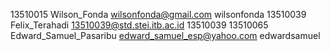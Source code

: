 13510015 Wilson_Fonda wilsonfonda@gmail.com	wilsonfonda
13510039 Felix_Terahadi 13510039@std.stei.itb.ac.id 13510039
13510065 Edward_Samuel_Pasaribu edward_samuel_esp@yahoo.com edwardsamuel